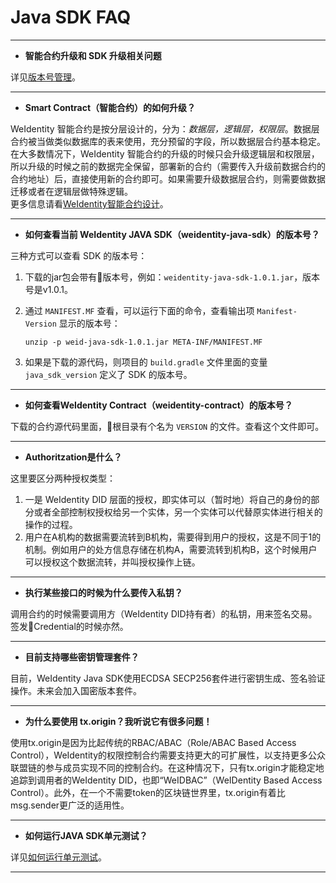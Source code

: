 # Java SDK FAQ

---

- **智能合约升级和 SDK 升级相关问题**  

详见[版本号管理](../styleguides/versioning-management.html)。

---

- **Smart Contract（智能合约）的如何升级？**

WeIdentity 智能合约是按分层设计的，分为：*数据层，逻辑层，权限层*。数据层合约被当做类似数据库的表来使用，充分预留的字段，所以数据层合约基本稳定。在大多数情况下，WeIdentity 智能合约的升级的时候只会升级逻辑层和权限层，所以升级的时候之前的数据完全保留，部署新的合约（需要传入升级前数据合约的合约地址）后，直接使用新的合约即可。如果需要升级数据层合约，则需要做数据迁移或者在逻辑层做特殊逻辑。  
更多信息请看[WeIdentity智能合约设计](weidentity-contract-design.html)。

---

- **如何查看当前 WeIdentity JAVA SDK（weidentity-java-sdk）的版本号？**

三种方式可以查看 SDK 的版本号：  

1. 下载的jar包会带有版本号，例如：`weidentity-java-sdk-1.0.1.jar`，版本号是v1.0.1。
2. 通过 `MANIFEST.MF` 查看，可以运行下面的命令，查看输出项 `Manifest-Version` 显示的版本号：

    ```shell
    unzip -p weid-java-sdk-1.0.1.jar META-INF/MANIFEST.MF
    ```
3. 如果是下载的源代码，则项目的 `build.gradle` 文件里面的变量 `java_sdk_version` 定义了 SDK 的版本号。

---

- **如何查看WeIdentity Contract（weidentity-contract）的版本号？**

下载的合约源代码里面，根目录有个名为 `VERSION` 的文件。查看这个文件即可。

---

- **Authoritzation是什么？**

这里要区分两种授权类型：

1. 一是 WeIdentity DID 层面的授权，即实体可以（暂时地）将自己的身份的部分或者全部控制权授权给另一个实体，另一个实体可以代替原实体进行相关的操作的过程。
2. 用户在A机构的数据需要流转到B机构，需要得到用户的授权，这是不同于1的机制。例如用户的处方信息存储在机构A，需要流转到机构B，这个时候用户可以授权这个数据流转，并叫授权操作上链。

---

- **执行某些接口的时候为什么要传入私钥？**

调用合约的时候需要调用方（WeIdentity DID持有者）的私钥，用来签名交易。签发Credential的时候亦然。

---

- **目前支持哪些密钥管理套件？**

目前，WeIdentity Java SDK使用ECDSA SECP256套件进行密钥生成、签名验证操作。未来会加入国密版本套件。

---

- **为什么要使用 tx.origin？我听说它有很多问题！**

使用tx.origin是因为比起传统的RBAC/ABAC（Role/ABAC Based Access Control），WeIdentity的权限控制合约需要支持更大的可扩展性，以支持更多公众联盟链的参与成员实现不同的控制合约。在这种情况下，只有tx.origin才能稳定地追踪到调用者的WeIdentity DID，也即“WeIDBAC”（WeIDentity Based Access Control）。此外，在一个不需要token的区块链世界里，tx.origin有着比msg.sender更广泛的适用性。

---

- **如何运行JAVA SDK单元测试？**

详见[如何运行单元测试](../how-to-run-unit-test.html)。

---
